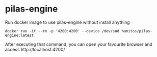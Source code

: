 # pilas-engine

Run docker image to use pilas-engine without install anything

    docker run -it --rm -p '4200:4200' --device /dev/snd humitos/pilas-engine:latest

After executing that command, you can open your favourite browser and access http://localhost:4200/
